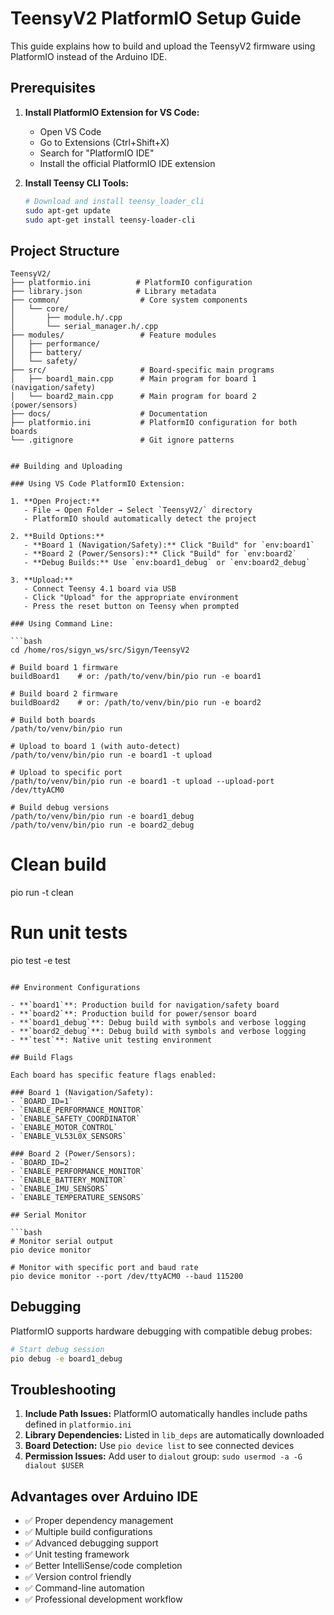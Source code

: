 # TeensyV2 PlatformIO Setup Guide

This guide explains how to build and upload the TeensyV2 firmware using PlatformIO instead of the Arduino IDE.

## Prerequisites

1. **Install PlatformIO Extension for VS Code:**
   - Open VS Code
   - Go to Extensions (Ctrl+Shift+X)
   - Search for "PlatformIO IDE"
   - Install the official PlatformIO IDE extension

2. **Install Teensy CLI Tools:**
   ```bash
   # Download and install teensy_loader_cli
   sudo apt-get update
   sudo apt-get install teensy-loader-cli
   ```

## Project Structure

```
TeensyV2/
├── platformio.ini          # PlatformIO configuration
├── library.json            # Library metadata
├── common/                  # Core system components
│   └── core/
│       ├── module.h/.cpp
│       └── serial_manager.h/.cpp
├── modules/                 # Feature modules
│   ├── performance/
│   ├── battery/
│   └── safety/
├── src/                     # Board-specific main programs
│   ├── board1_main.cpp      # Main program for board 1 (navigation/safety)
│   └── board2_main.cpp      # Main program for board 2 (power/sensors)
├── docs/                    # Documentation
├── platformio.ini           # PlatformIO configuration for both boards
└── .gitignore               # Git ignore patterns
```
```

## Building and Uploading

### Using VS Code PlatformIO Extension:

1. **Open Project:**
   - File → Open Folder → Select `TeensyV2/` directory
   - PlatformIO should automatically detect the project

2. **Build Options:**
   - **Board 1 (Navigation/Safety):** Click "Build" for `env:board1`
   - **Board 2 (Power/Sensors):** Click "Build" for `env:board2`
   - **Debug Builds:** Use `env:board1_debug` or `env:board2_debug`

3. **Upload:**
   - Connect Teensy 4.1 board via USB
   - Click "Upload" for the appropriate environment
   - Press the reset button on Teensy when prompted

### Using Command Line:

```bash
cd /home/ros/sigyn_ws/src/Sigyn/TeensyV2

# Build board 1 firmware
buildBoard1    # or: /path/to/venv/bin/pio run -e board1

# Build board 2 firmware  
buildBoard2    # or: /path/to/venv/bin/pio run -e board2

# Build both boards
/path/to/venv/bin/pio run

# Upload to board 1 (with auto-detect)
/path/to/venv/bin/pio run -e board1 -t upload

# Upload to specific port
/path/to/venv/bin/pio run -e board1 -t upload --upload-port /dev/ttyACM0

# Build debug versions
/path/to/venv/bin/pio run -e board1_debug
/path/to/venv/bin/pio run -e board2_debug
```

# Clean build
pio run -t clean

# Run unit tests
pio test -e test
```

## Environment Configurations

- **`board1`**: Production build for navigation/safety board
- **`board2`**: Production build for power/sensor board  
- **`board1_debug`**: Debug build with symbols and verbose logging
- **`board2_debug`**: Debug build with symbols and verbose logging
- **`test`**: Native unit testing environment

## Build Flags

Each board has specific feature flags enabled:

### Board 1 (Navigation/Safety):
- `BOARD_ID=1`
- `ENABLE_PERFORMANCE_MONITOR`
- `ENABLE_SAFETY_COORDINATOR`
- `ENABLE_MOTOR_CONTROL`
- `ENABLE_VL53L0X_SENSORS`

### Board 2 (Power/Sensors):
- `BOARD_ID=2`
- `ENABLE_PERFORMANCE_MONITOR`
- `ENABLE_BATTERY_MONITOR`
- `ENABLE_IMU_SENSORS`
- `ENABLE_TEMPERATURE_SENSORS`

## Serial Monitor

```bash
# Monitor serial output
pio device monitor

# Monitor with specific port and baud rate
pio device monitor --port /dev/ttyACM0 --baud 115200
```

## Debugging

PlatformIO supports hardware debugging with compatible debug probes:

```bash
# Start debug session
pio debug -e board1_debug
```

## Troubleshooting

1. **Include Path Issues:** PlatformIO automatically handles include paths defined in `platformio.ini`
2. **Library Dependencies:** Listed in `lib_deps` are automatically downloaded
3. **Board Detection:** Use `pio device list` to see connected devices
4. **Permission Issues:** Add user to `dialout` group: `sudo usermod -a -G dialout $USER`

## Advantages over Arduino IDE

- ✅ Proper dependency management
- ✅ Multiple build configurations
- ✅ Advanced debugging support
- ✅ Unit testing framework
- ✅ Better IntelliSense/code completion
- ✅ Version control friendly
- ✅ Command-line automation
- ✅ Professional development workflow
